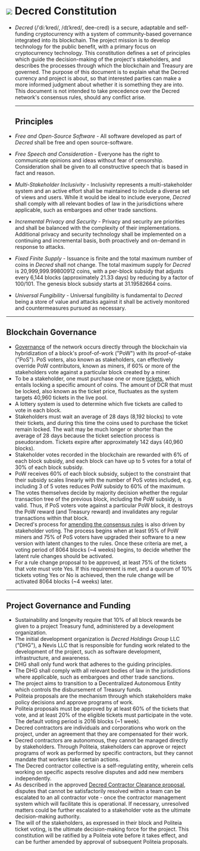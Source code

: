# <img class="dcr-icon" src="/img/dcr-icons/Constitution.svg" /> Decred Constitution

* *Decred* (/ˈdi:ˈkred/, /dɪˈkred/, dee-cred) is a secure, adaptable and self-funding cryptocurrency with a system of community-based governance integrated into its blockchain. The project mission is to develop technology for the public benefit, with a primary focus on cryptocurrency technology. This constitution defines a set of principles which guide the decision-making of the project's stakeholders, and describes the processes through which the blockchain and Treasury are governed. The purpose of this document is to explain what the Decred currency and project is about, so that interested parties can make a more informed judgment about whether it is something they are into. This document is not intended to take precedence over the Decred network's consensus rules, should any conflict arise.

  ------

  ## Principles

* *Free and Open-Source Software* - All software developed as part of *Decred* shall be free and open source-software.

* *Free Speech and Consideration* - Everyone has the right to communicate opinions and ideas without fear of censorship. Consideration shall be given to all constructive speech that is based in fact and reason.

* *Multi-Stakeholder Inclusivity* - Inclusivity represents a multi-stakeholder system and an active effort shall be maintained to include a diverse set of views and users. While it would be ideal to include everyone, *Decred* shall comply with all relevant bodies of law in the jurisdictions where applicable, such as embargoes and other trade sanctions.

* *Incremental Privacy and Security* - Privacy and security are priorities and shall be balanced with the complexity of their implementations. Additional privacy and security technology shall be implemented on a continuing and incremental basis, both proactively and on-demand in response to attacks.

* *Fixed Finite Supply* - Issuance is finite and the total maximum number of coins in *Decred* shall not change. The total maximum supply for *Decred* is 20,999,999.99800912 coins, with a per-block subsidy that adjusts every 6,144 blocks (approximately 21.33 days) by reducing by a factor of 100/101. The genesis block subsidy starts at 31.19582664 coins.

* *Universal Fungibility* - Universal fungibility is fundamental to *Decred* being a store of value and attacks against it shall be actively monitored and countermeasures pursued as necessary.

------

## Blockchain Governance

- [Governance](https://docs.decred.org/governance/introduction-to-decred-governance/) of the network occurs directly through the blockchain via hybridization of a block's proof-of-work ("PoW") with its proof-of-stake ("PoS"). PoS voters, also known as stakeholders, can effectively override PoW contributors, known as miners, if 60% or more of the stakeholders vote against a particular block created by a miner.
- To be a stakeholder, one must purchase one or more [tickets](https://docs.decred.org/proof-of-stake/proof-of-stake/), which entails locking a specific amount of coins. The amount of DCR that must be locked, also known as the ticket price, fluctuates as the system targets 40,960 tickets in the live pool.
- A lottery system is used to determine which five tickets are called to vote in each block.
- Stakeholders must wait an average of 28 days (8,192 blocks) to vote their tickets, and during this time the coins used to purchase the ticket remain locked. The wait may be much longer or shorter than the average of 28 days because the ticket selection process is pseudorandom. Tickets expire after approximately 142 days (40,960 blocks).
- Stakeholder votes recorded in the blockchain are rewarded with 6% of each block subsidy, and each block can have up to 5 votes for a total of 30% of each block subsidy.
- PoW receives 60% of each block subsidy, subject to the constraint that their subsidy scales linearly with the number of PoS votes included, e.g. including 3 of 5 votes reduces PoW subsidy to 60% of the maximum.
- The votes themselves decide by majority decision whether the regular transaction tree of the previous block, including the PoW subsidy, is valid. Thus, if PoS voters vote against a particular PoW block, it destroys the PoW reward (and Treasury reward) and invalidates any regular transactions within that block.
- Decred's process for [amending the consensus rules](https://docs.decred.org/governance/consensus-rule-voting/consensus-rules-voting/) is also driven by stakeholder voting. The process begins when at least 95% of PoW miners and 75% of PoS voters have upgraded their software to a new version with latent changes to the rules. Once these criteria are met, a voting period of 8064 blocks (~4 weeks) begins, to decide whether the latent rule changes should be activated. 
- For a rule change proposal to be approved, at least 75% of the tickets that vote must vote Yes. If this requirement is met, and a quorum of 10% tickets voting Yes or No is achieved, then the rule change will be activated 8064 blocks (~4 weeks) later.

------

## Project Governance and Funding

* Sustainability and longevity require that 10% of all block rewards be given to a project Treasury fund, administered by a development organization.
* The initial development organization is *Decred Holdings Group* LLC ("DHG"), a Nevis LLC that is responsible for funding work related to the development of the project, such as software development, infrastructure, and awareness.
* DHG shall only fund work that adheres to the guiding principles.
* The DHG shall comply with all relevant bodies of law in the jurisdictions where applicable, such as embargoes and other trade sanctions.
* The project aims to transition to a Decentralized Autonomous Entity which controls the disbursement of Treasury funds.
* Politeia proposals are the mechanism through which stakeholders make policy decisions and approve programs of work. 
* Politeia proposals must be approved by at least 60% of the tickets that vote, and at least 20% of the eligible tickets must participate in the vote. The default voting period is 2016 blocks (~1 week).
* Decred contractors are individuals and corporations who work on the project, under an agreement that they are compensated for their work. 
* Decred contractors are autonomous, they cannot be managed directly by stakeholders. Through Politeia, stakeholders can approve or reject programs of work as performed by specific contractors, but they cannot mandate that workers take certain actions. 
* The Decred contractor collective is a self-regulating entity, wherein cells working on specific aspects resolve disputes and add new members independently.
* As described in the approved [Decred Contractor Clearance proposal](https://proposals.decred.org/proposals/fa38a3593d9a3f6cb2478a24c25114f5097c572f6dadf24c78bb521ed10992a4), disputes that cannot be satisfactorily resolved within a team can be escalated to an all contractor vote - once the contractor management system which will facilitate this is operational. If necessary, unresolved matters could be further escalated to a stakeholder vote as the ultimate decision-making authority.
* The will of the stakeholders, as expressed in their block and Politeia ticket voting, is the ultimate decision-making force for the project. This constitution will be ratified by a Politeia vote before it takes effect, and can be further amended by approval of subsequent Politeia proposals.
